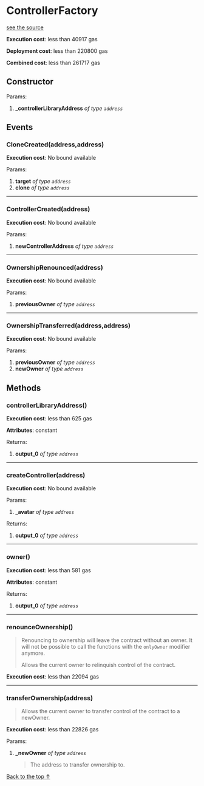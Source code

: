 # ControllerFactory
[see the source](https://github.com/daostack/arc/tree/master/contracts/factories/ControllerFactory.sol)


**Execution cost**: less than 40917 gas

**Deployment cost**: less than 220800 gas

**Combined cost**: less than 261717 gas

## Constructor



Params:

1. **_controllerLibraryAddress** *of type `address`*

## Events
### CloneCreated(address,address)


**Execution cost**: No bound available


Params:

1. **target** *of type `address`*
2. **clone** *of type `address`*

--- 
### ControllerCreated(address)


**Execution cost**: No bound available


Params:

1. **newControllerAddress** *of type `address`*

--- 
### OwnershipRenounced(address)


**Execution cost**: No bound available


Params:

1. **previousOwner** *of type `address`*

--- 
### OwnershipTransferred(address,address)


**Execution cost**: No bound available


Params:

1. **previousOwner** *of type `address`*
2. **newOwner** *of type `address`*


## Methods
### controllerLibraryAddress()


**Execution cost**: less than 625 gas

**Attributes**: constant



Returns:


1. **output_0** *of type `address`*

--- 
### createController(address)


**Execution cost**: No bound available


Params:

1. **_avatar** *of type `address`*

Returns:


1. **output_0** *of type `address`*

--- 
### owner()


**Execution cost**: less than 581 gas

**Attributes**: constant



Returns:


1. **output_0** *of type `address`*

--- 
### renounceOwnership()
>
>Renouncing to ownership will leave the contract without an owner. It will not be possible to call the functions with the `onlyOwner` modifier anymore.
>
> Allows the current owner to relinquish control of the contract.


**Execution cost**: less than 22094 gas




--- 
### transferOwnership(address)
>
> Allows the current owner to transfer control of the contract to a newOwner.


**Execution cost**: less than 22826 gas


Params:

1. **_newOwner** *of type `address`*

    > The address to transfer ownership to.



[Back to the top ↑](#controllerfactory)
